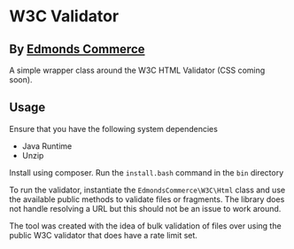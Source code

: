 # W3C Validator
## By [Edmonds Commerce](https://www.edmondscommerce.co.uk)

A simple wrapper class around the W3C HTML Validator (CSS coming soon).

## Usage

Ensure that you have the following system dependencies

* Java Runtime
* Unzip

Install using composer.
Run the `install.bash` command in the `bin` directory

To run the validator, instantiate the `EdmondsCommerce\W3C\Html` class and use the available public methods to validate files or fragments.
The library does not handle resolving a URL but this should not be an issue to work around.

The tool was created with the idea of bulk validation of files over using the public W3C validator that does have a rate limit set.